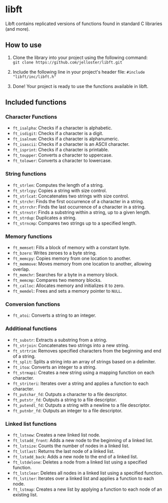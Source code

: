 # libft
Libft contains replicated versions of functions found in standard C libraries (and more).

## How to use

1. Clone the library into your project using the following command:  
`git clone https://github.com/jelloster/libft.git`

2. Include the following line in your project's header file:
`#include "libft/inc/libft.h"`

3. Done! Your project is ready to use the functions available in libft.

## Included functions

### Character Functions

- `ft_isalpha`: Checks if a character is alphabetic.
- `ft_isdigit`: Checks if a character is a digit.
- `ft_isalnum`: Checks if a character is alphanumeric.
- `ft_isascii`: Checks if a character is an ASCII character.
- `ft_isprint`: Checks if a character is printable.
- `ft_toupper`: Converts a character to uppercase.
- `ft_tolower`: Converts a character to lowercase.

### String functions

- `ft_strlen`: Computes the length of a string.
- `ft_strlcpy`: Copies a string with size control.
- `ft_strlcat`: Concatenates two strings with size control.
- `ft_strchr`: Finds the first occurrence of a character in a string.
- `ft_strrchr`: Finds the last occurrence of a character in a string.
- `ft_strnstr`: Finds a substring within a string, up to a given length.
- `ft_strdup`: Duplicates a string.
- `ft_strncmp`: Compares two strings up to a specified length.

### Memory functions

- `ft_memset`: Fills a block of memory with a constant byte.
- `ft_bzero`: Writes zeroes to a byte string.
- `ft_memcpy`: Copies memory from one location to another.
- `ft_memmove`: Moves memory from one location to another, allowing overlap.
- `ft_memchr`: Searches for a byte in a memory block.
- `ft_memcmp`: Compares two memory blocks.
- `ft_calloc`: Allocates memory and initializes it to zero.
- `ft_memdel`: Frees and sets a memory pointer to `NULL`.

### Conversion functions

- `ft_atoi`: Converts a string to an integer.

### Additional functions

- `ft_substr`: Extracts a substring from a string.
- `ft_strjoin`: Concatenates two strings into a new string.
- `ft_strtrim`: Removes specified characters from the beginning and end of a string.
- `ft_split`: Splits a string into an array of strings based on a delimiter.
- `ft_itoa`: Converts an integer to a string.
- `ft_strmapi`: Creates a new string using a mapping function on each character.
- `ft_striteri`: Iterates over a string and applies a function to each character.
- `ft_putchar_fd`: Outputs a character to a file descriptor.
- `ft_putstr_fd`: Outputs a string to a file descriptor.
- `ft_putendl_fd`: Outputs a string with a newline to a file descriptor.
- `ft_putnbr_fd`: Outputs an integer to a file descriptor.

### Linked list functions

- `ft_lstnew`: Creates a new linked list node.
- `ft_lstadd_front`: Adds a new node to the beginning of a linked list.
- `ft_lstsize`: Counts the number of nodes in a linked list.
- `ft_lstlast`: Returns the last node of a linked list.
- `ft_lstadd_back`: Adds a new node to the end of a linked list.
- `ft_lstdelone`: Deletes a node from a linked list using a specified function.
- `ft_lstclear`: Deletes all nodes in a linked list using a specified function.
- `ft_lstiter`: Iterates over a linked list and applies a function to each node.
- `ft_lstmap`: Creates a new list by applying a function to each node of an existing list.
